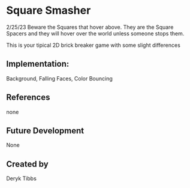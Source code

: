 # Square Smasher

 2/25/23
Beware the Squares that hover above. They are the Square Spacers and
they will hover over the world unless someone stops them. 

This is your tipical 
2D brick breaker game 
with some slight differences


## Implementation:
Background, Falling Faces, Color Bouncing


## References
none

## Future Development
None

## Created by
Deryk Tibbs
